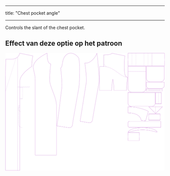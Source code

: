 - - -
title: "Chest pocket angle"
- - -

Controls the slant of the chest pocket.

## Effect van deze optie op het patroon

![This image shows the effect of this option by superimposing several variants that have a different value for this option](carlita_chestpocketangle_sample.svg "Effect of this option on the pattern")

